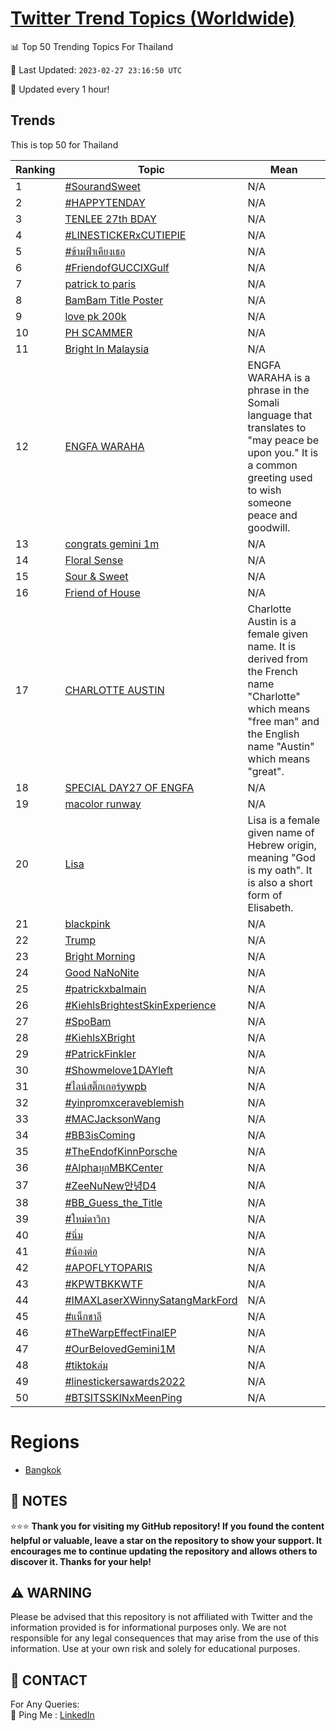 [Twitter Trend Topics (Worldwide)](https://github.com/ErcinDedeoglu/Twitter-Trend-Topics)
==========


📊 Top 50 Trending Topics For Thailand

📆 Last Updated: `2023-02-27 23:16:50 UTC`

🔧 Updated every 1 hour!


## Trends

This is top 50 for Thailand

| Ranking | Topic | Mean |
| ------- | ------------ | ------------ |
| 1 | [#SourandSweet](http://twitter.com/search?q=%23SourandSweet) | N/A |
| 2 | [#HAPPYTENDAY](http://twitter.com/search?q=%23HAPPYTENDAY) | N/A |
| 3 | [TENLEE 27th BDAY](http://twitter.com/search?q=TENLEE+27th+BDAY) | N/A |
| 4 | [#LINESTICKERxCUTIEPIE](http://twitter.com/search?q=%23LINESTICKERxCUTIEPIE) | N/A |
| 5 | [#ข้ามฟ้าเคียงเธอ](http://twitter.com/search?q=%23%e0%b8%82%e0%b9%89%e0%b8%b2%e0%b8%a1%e0%b8%9f%e0%b9%89%e0%b8%b2%e0%b9%80%e0%b8%84%e0%b8%b5%e0%b8%a2%e0%b8%87%e0%b9%80%e0%b8%98%e0%b8%ad) | N/A |
| 6 | [#FriendofGUCCIXGulf](http://twitter.com/search?q=%23FriendofGUCCIXGulf) | N/A |
| 7 | [patrick to paris](http://twitter.com/search?q=patrick+to+paris) | N/A |
| 8 | [BamBam Title Poster](http://twitter.com/search?q=BamBam+Title+Poster) | N/A |
| 9 | [love pk 200k](http://twitter.com/search?q=love+pk+200k) | N/A |
| 10 | [PH SCAMMER](http://twitter.com/search?q=PH+SCAMMER) | N/A |
| 11 | [Bright In Malaysia](http://twitter.com/search?q=Bright+In+Malaysia) | N/A |
| 12 | [ENGFA WARAHA](http://twitter.com/search?q=ENGFA+WARAHA) | ENGFA WARAHA is a phrase in the Somali language that translates to "may peace be upon you." It is a common greeting used to wish someone peace and goodwill. |
| 13 | [congrats gemini 1m](http://twitter.com/search?q=congrats+gemini+1m) | N/A |
| 14 | [Floral Sense](http://twitter.com/search?q=Floral+Sense) | N/A |
| 15 | [Sour & Sweet](http://twitter.com/search?q=Sour+%26+Sweet) | N/A |
| 16 | [Friend of House](http://twitter.com/search?q=Friend+of+House) | N/A |
| 17 | [CHARLOTTE AUSTIN](http://twitter.com/search?q=CHARLOTTE+AUSTIN) | Charlotte Austin is a female given name. It is derived from the French name "Charlotte" which means "free man" and the English name "Austin" which means "great". |
| 18 | [SPECIAL DAY27 OF ENGFA](http://twitter.com/search?q=SPECIAL+DAY27+OF+ENGFA) | N/A |
| 19 | [macolor runway](http://twitter.com/search?q=macolor+runway) | N/A |
| 20 | [Lisa](http://twitter.com/search?q=Lisa) | Lisa is a female given name of Hebrew origin, meaning "God is my oath". It is also a short form of Elisabeth. |
| 21 | [blackpink](http://twitter.com/search?q=blackpink) | N/A |
| 22 | [Trump](http://twitter.com/search?q=Trump) | N/A |
| 23 | [Bright Morning](http://twitter.com/search?q=Bright+Morning) | N/A |
| 24 | [Good NaNoNite](http://twitter.com/search?q=Good+NaNoNite) | N/A |
| 25 | [#patrickxbalmain](http://twitter.com/search?q=%23patrickxbalmain) | N/A |
| 26 | [#KiehlsBrightestSkinExperience](http://twitter.com/search?q=%23KiehlsBrightestSkinExperience) | N/A |
| 27 | [#SpoBam](http://twitter.com/search?q=%23SpoBam) | N/A |
| 28 | [#KiehlsXBright](http://twitter.com/search?q=%23KiehlsXBright) | N/A |
| 29 | [#PatrickFinkler](http://twitter.com/search?q=%23PatrickFinkler) | N/A |
| 30 | [#Showmelove1DAYleft](http://twitter.com/search?q=%23Showmelove1DAYleft) | N/A |
| 31 | [#ไลน์สติ๊กเกอร์ywpb](http://twitter.com/search?q=%23%e0%b9%84%e0%b8%a5%e0%b8%99%e0%b9%8c%e0%b8%aa%e0%b8%95%e0%b8%b4%e0%b9%8a%e0%b8%81%e0%b9%80%e0%b8%81%e0%b8%ad%e0%b8%a3%e0%b9%8cywpb) | N/A |
| 32 | [#yinpromxceraveblemish](http://twitter.com/search?q=%23yinpromxceraveblemish) | N/A |
| 33 | [#MACJacksonWang](http://twitter.com/search?q=%23MACJacksonWang) | N/A |
| 34 | [#BB3isComing](http://twitter.com/search?q=%23BB3isComing) | N/A |
| 35 | [#TheEndofKinnPorsche](http://twitter.com/search?q=%23TheEndofKinnPorsche) | N/A |
| 36 | [#AlphaบุกMBKCenter](http://twitter.com/search?q=%23Alpha%e0%b8%9a%e0%b8%b8%e0%b8%81MBKCenter) | N/A |
| 37 | [#ZeeNuNew안녕D4](http://twitter.com/search?q=%23ZeeNuNew%ec%95%88%eb%85%95D4) | N/A |
| 38 | [#BB_Guess_the_Title](http://twitter.com/search?q=%23BB_Guess_the_Title) | N/A |
| 39 | [#ใหม่ดาวิกา](http://twitter.com/search?q=%23%e0%b9%83%e0%b8%ab%e0%b8%a1%e0%b9%88%e0%b8%94%e0%b8%b2%e0%b8%a7%e0%b8%b4%e0%b8%81%e0%b8%b2) | N/A |
| 40 | [#นิ่ม](http://twitter.com/search?q=%23%e0%b8%99%e0%b8%b4%e0%b9%88%e0%b8%a1) | N/A |
| 41 | [#น้องต่อ](http://twitter.com/search?q=%23%e0%b8%99%e0%b9%89%e0%b8%ad%e0%b8%87%e0%b8%95%e0%b9%88%e0%b8%ad) | N/A |
| 42 | [#APOFLYTOPARIS](http://twitter.com/search?q=%23APOFLYTOPARIS) | N/A |
| 43 | [#KPWTBKKWTF](http://twitter.com/search?q=%23KPWTBKKWTF) | N/A |
| 44 | [#IMAXLaserXWinnySatangMarkFord](http://twitter.com/search?q=%23IMAXLaserXWinnySatangMarkFord) | N/A |
| 45 | [#แน็กชาลี](http://twitter.com/search?q=%23%e0%b9%81%e0%b8%99%e0%b9%87%e0%b8%81%e0%b8%8a%e0%b8%b2%e0%b8%a5%e0%b8%b5) | N/A |
| 46 | [#TheWarpEffectFinalEP](http://twitter.com/search?q=%23TheWarpEffectFinalEP) | N/A |
| 47 | [#OurBelovedGemini1M](http://twitter.com/search?q=%23OurBelovedGemini1M) | N/A |
| 48 | [#tiktokล่ม](http://twitter.com/search?q=%23tiktok%e0%b8%a5%e0%b9%88%e0%b8%a1) | N/A |
| 49 | [#linestickersawards2022](http://twitter.com/search?q=%23linestickersawards2022) | N/A |
| 50 | [#BTSITSSKINxMeenPing](http://twitter.com/search?q=%23BTSITSSKINxMeenPing) | N/A |



# Regions

* [Bangkok](</Thailand/Bangkok.md>)



## 📝 NOTES

⭐⭐⭐ **Thank you for visiting my GitHub repository! If you found the content helpful or valuable, leave a star on the repository to show your support. It encourages me to continue updating the repository and allows others to discover it. Thanks for your help!**


## ⚠️ WARNING

Please be advised that this repository is not affiliated with Twitter and the information provided is for informational purposes only. We are not responsible for any legal consequences that may arise from the use of this information. Use at your own risk and solely for educational purposes.


## 📨 CONTACT

 For Any Queries:  
            🏓 Ping Me : [LinkedIn](https://www.linkedin.com/in/ercindedeoglu/)
